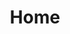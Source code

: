 ---
home: true
title: Home
heroImage: /logos/logo.png
actions:
    - text: DÉMARRAGE
      link: /fr/welcome/introduction.html
      type: primary
      
    - text: PUBLICATION DU MPO
      link: /fr/dfo/manuscript-record-form.html
      type: secondary

    - text: PUBLICATION PAR UN TIERS
      link: /fr/third-party/manuscript-record-form.html
      type: secondary
      
    - text: PARAMÈTRES DU COMPTE
      link: /fr/account/account-security.html
      type: secondary

footer:  Crown Copyright & ISC | Copyright © 2024 Fisheries and Oceans Canada
---